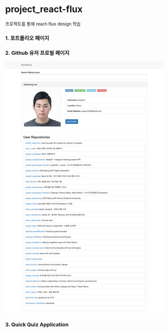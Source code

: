 # **project_react-flux**
 
 프로젝트를 통해 react-flux design 학습
### 1. 포트폴리오 페이지

### 2. Github 유저 프로필 페이지
![](img/02_mygithub.png)

### 3. Quick Quiz Application